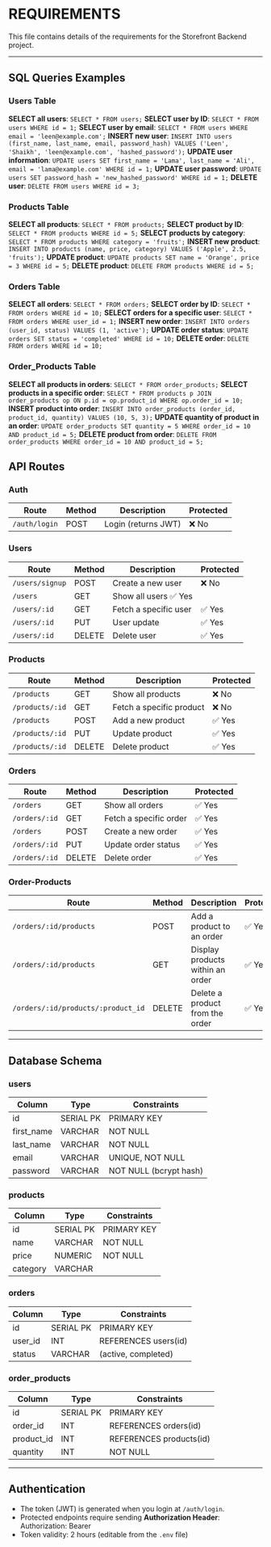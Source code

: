 # REQUIREMENTS

This file contains details of the requirements for the Storefront Backend project.

---

## SQL Queries Examples

### Users Table

**SELECT all users**: `SELECT * FROM users;`
**SELECT user by ID**: `SELECT * FROM users WHERE id = 1;`
**SELECT user by email**: `SELECT * FROM users WHERE email = 'leen@example.com';`
**INSERT new user**: `INSERT INTO users (first_name, last_name, email, password_hash) VALUES ('Leen', 'Shaikh', 'leen@example.com', 'hashed_password');`
**UPDATE user information**: `UPDATE users SET first_name = 'Lama', last_name = 'Ali', email = 'lama@example.com' WHERE id = 1;`
**UPDATE user password**: `UPDATE users SET password_hash = 'new_hashed_password' WHERE id = 1;`
**DELETE user**: `DELETE FROM users WHERE id = 3;`

### Products Table

**SELECT all products**: `SELECT * FROM products;`
**SELECT product by ID**: `SELECT * FROM products WHERE id = 5;`
**SELECT products by category**: `SELECT * FROM products WHERE category = 'fruits';`
**INSERT new product**: `INSERT INTO products (name, price, category) VALUES ('Apple', 2.5, 'fruits');`
**UPDATE product**: `UPDATE products SET name = 'Orange', price = 3 WHERE id = 5;`
**DELETE product**: `DELETE FROM products WHERE id = 5;`

### Orders Table

**SELECT all orders**: `SELECT * FROM orders;`
**SELECT order by ID**: `SELECT * FROM orders WHERE id = 10;`
**SELECT orders for a specific user**: `SELECT * FROM orders WHERE user_id = 1;`
**INSERT new order**: `INSERT INTO orders (user_id, status) VALUES (1, 'active');`
**UPDATE order status**: `UPDATE orders SET status = 'completed' WHERE id = 10;`
**DELETE order**: `DELETE FROM orders WHERE id = 10;`

### Order_Products Table

**SELECT all products in orders**: `SELECT * FROM order_products;`
**SELECT products in a specific order**: `SELECT * FROM products p JOIN order_products op ON p.id = op.product_id WHERE op.order_id = 10;`
**INSERT product into order**: `INSERT INTO order_products (order_id, product_id, quantity) VALUES (10, 5, 3);`
**UPDATE quantity of product in an order**: `UPDATE order_products SET quantity = 5 WHERE order_id = 10 AND product_id = 5;`
**DELETE product from order**: `DELETE FROM order_products WHERE order_id = 10 AND product_id = 5;`

## API Routes

### Auth
| Route             | Method | Description           | Protected |
|-------------------|--------|-----------------------|-----------|
| `/auth/login`     | POST   | Login (returns JWT)   | ❌ No     |

### Users
| Route             | Method | Description           | Protected |
|-------------------|--------|-----------------------|-----------|
| `/users/signup`   | POST   | Create a new user     | ❌ No    |
| `/users`          | GET    | Show all users          ✅ Yes   |
| `/users/:id`      | GET    | Fetch a specific user | ✅ Yes   |
| `/users/:id`      | PUT    | User update           | ✅ Yes   |
| `/users/:id`      | DELETE | Delete user           | ✅ Yes   |

### Products
| Route             | Method | Description            | Protected |
|-------------------|--------|------------------------|-----------|
| `/products`       | GET    | Show all products       | ❌ No   |
| `/products/:id`   | GET    | Fetch a specific product| ❌ No   |
| `/products`       | POST   | Add a new product       | ✅ Yes  |
| `/products/:id`   | PUT    | Update product          | ✅ Yes  |
| `/products/:id`   | DELETE | Delete product          | ✅ Yes  |

### Orders
| Route             | Method | Description           | Protected |
|-------------------|--------|-----------------------|-----------|
| `/orders`         | GET    | Show all orders       | ✅ Yes   |
| `/orders/:id`     | GET    | Fetch a specific order| ✅ Yes   |
| `/orders`         | POST   | Create a new order    | ✅ Yes   |
| `/orders/:id`     | PUT    | Update order status   | ✅ Yes   |
| `/orders/:id`     | DELETE | Delete order          | ✅ Yes   |

### Order-Products
| Route                              | Method | Description                     | Protected |
|------------------------------------|--------|---------------------------------|-----------|
| `/orders/:id/products`             | POST   | Add a product to an order       | ✅ Yes   |
| `/orders/:id/products`             | GET    | Display products within an order| ✅ Yes   |
| `/orders/:id/products/:product_id` | DELETE | Delete a product from the order | ✅ Yes   |

---

## Database Schema

### users
| Column       | Type        | Constraints              |
|--------------|------------|--------------------------|
| id           | SERIAL PK  | PRIMARY KEY              |
| first_name   | VARCHAR    | NOT NULL                 |
| last_name    | VARCHAR    | NOT NULL                 |
| email        | VARCHAR    | UNIQUE, NOT NULL         |
| password     | VARCHAR    | NOT NULL (bcrypt hash)   |

### products
| Column       | Type        | Constraints              |
|--------------|------------|--------------------------|
| id           | SERIAL PK  | PRIMARY KEY              |
| name         | VARCHAR    | NOT NULL                 |
| price        | NUMERIC    | NOT NULL                 |
| category     | VARCHAR    |                          |

### orders
| Column       | Type        | Constraints              |
|--------------|------------|--------------------------|
| id           | SERIAL PK  | PRIMARY KEY              |
| user_id      | INT        | REFERENCES users(id)     |
| status       | VARCHAR    | (active, completed)      |

### order_products
| Column       | Type        | Constraints                     |
|--------------|------------|---------------------------------|
| id           | SERIAL PK  | PRIMARY KEY                     |
| order_id     | INT        | REFERENCES orders(id)           |
| product_id   | INT        | REFERENCES products(id)         |
| quantity     | INT        | NOT NULL                        |

---

## Authentication

- The token (JWT) is generated when you login at `/auth/login`.
- Protected endpoints require sending **Authorization Header**: Authorization: Bearer <token>
- Token validity: 2 hours (editable from the `.env` file)
